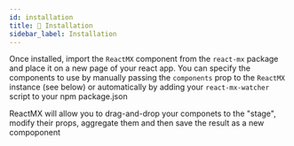 ```yaml
---
id: installation
title: 🚀 Installation
sidebar_label: Installation
---
```


Once installed, import the `ReactMX` component from the `react-mx` package and place it on a new page of your react app. You can specify the components to use by manually passing the `components` prop to the `ReactMX` instance (see below) or automatically by adding your `react-mx-watcher` script to your npm package.json

ReactMX will allow you to drag-and-drop your componets to the "stage", modify their props, aggregate them and then save the result as a new compoponent